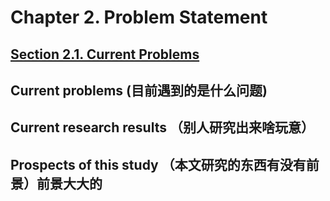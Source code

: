 # Chapter 2. Problem Statement

## [Section 2.1. Current Problems](Chapter2/current_problems.md)
## Current problems            (目前遇到的是什么问题)
## Current research results   （别人研究出来啥玩意）
## Prospects of this study    （本文研究的东西有没有前景）前景大大的

